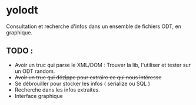 yolodt
======

Consultation et recherche d'infos dans un ensemble de fichiers ODT, en graphique.

TODO :
------

* Avoir un truc qui parse le XML/DOM : Trouver la lib, l'utiliser et tester sur un ODT random.
* ~~Avoir un truc qui dézippe pour extraire ce qui nous intéresse~~
* Se débrouiller pour stocker les infos ( serialize ou SQL )
* Recherche dans les infos extraites.
* Interface graphique
